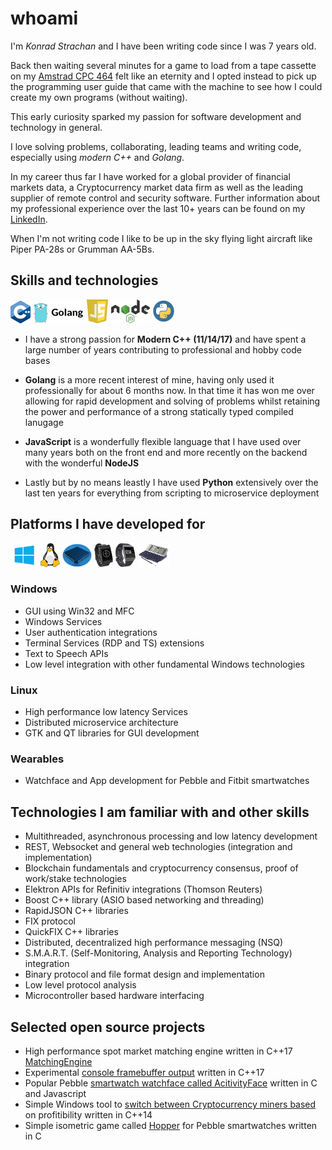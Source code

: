 # whoami

I'm *Konrad Strachan* and I have been writing code since I was 7 years old.

Back then waiting several minutes for a game to load from a tape cassette on my [Amstrad CPC 464](http://www.computinghistory.org.uk/det/2805/Amstrad-CPC-464/) felt like an eternity and I opted instead to pick up the programming user guide that came with the machine to see how I could create my own programs (without waiting).

This early curiosity sparked my passion for software development and technology in general. 

I love solving problems, collaborating, leading teams and writing code, especially using *modern C++* and *Golang*.

In my career thus far I have worked for a global provider of financial markets data, a Cryptocurrency market data firm as well as the leading supplier of remote control and security software. Further information about my professional experience over the last 10+ years can be found on my [LinkedIn](https://www.linkedin.com/in/konrad-strachan/).

When I'm not writing code I like to be up in the sky flying light aircraft like Piper PA-28s or Grumman AA-5Bs.

## Skills and technologies

![C++](img/cpp.png)  ![Golang](img/golang.png)  ![JavaScript](img/js.png)  ![NodeJS](img/nodejs.png)  ![Python](img/python.png)

* I have a strong passion for **Modern C++ (11/14/17)** and have spent a large number of years contributing to professional and hobby code bases

* **Golang** is a more recent interest of mine, having only used it professionally for about 6 months now. In that time it has won me over allowing for rapid development and solving of problems whilst retaining the power and performance of a strong statically typed compiled lanugage

* **JavaScript** is a wonderfully flexible language that I have used over many years both on the front end and more recently on the backend with the wonderful **NodeJS**

* Lastly but by no means leastly I have used **Python** extensively over the last ten years for everything from scripting to microservice deployment

## Platforms I have developed for

![Windows](img/win.png) ![Linux](img/linux.png) ![low level](img/chip.png) ![Smartwatches](img/watch.png) ![Smartwatches](img/watchfitbit.png) ![Psion](img/psionepoc32.png)

### Windows 
* GUI using Win32 and MFC
* Windows Services
* User authentication integrations
* Terminal Services (RDP and TS) extensions
* Text to Speech APIs
* Low level integration with other fundamental Windows technologies

### Linux 
* High performance low latency Services
* Distributed microservice architecture
* GTK and QT libraries for GUI development

### Wearables
* Watchface and App development for Pebble and Fitbit smartwatches

## Technologies I am familiar with and other skills

* Multithreaded, asynchronous processing and low latency development
* REST, Websocket and general web technologies (integration and implementation)
* Blockchain fundamentals and cryptocurrency consensus, proof of work/stake technologies
* Elektron APIs for Refinitiv integrations (Thomson Reuters)
* Boost C++ library (ASIO based networking and threading)
* RapidJSON C++ libraries
* FIX protocol
* QuickFIX C++ libraries
* Distributed, decentralized high performance messaging (NSQ)
* S.M.A.R.T. (Self-Monitoring, Analysis and Reporting Technology) integration
* Binary protocol and file format design and implementation
* Low level protocol analysis
* Microcontroller based hardware interfacing

## Selected open source projects

* High performance spot market matching engine written in C++17 [MatchingEngine](https://github.com/konradstrachan/MatchingEngine)
* Experimental [console framebuffer output](https://github.com/konradstrachan/ConsoleExperiments) written in C++17 
* Popular Pebble [smartwatch watchface called AcitivityFace](https://github.com/konradstrachan/Pebble_ActivityWatchFace) written in C and Javascript
* Simple Windows tool to [switch between Cryptocurrency miners based](https://github.com/konradstrachan/miningswitcher) on profitibility written in C++14 
* Simple isometric game called [Hopper](https://github.com/konradstrachan/Pebble_HopperGame) for Pebble smartwatches written in C 